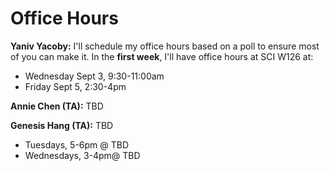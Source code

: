 # Office Hours


**Yaniv Yacoby:** I'll schedule my office hours based on a poll to ensure most of you can make it. In the **first week**, I'll have office hours at SCI W126 at:
* Wednesday Sept 3, 9:30-11:00am
* Friday Sept 5, 2:30-4pm

  
**Annie Chen (TA):** TBD

**Genesis Hang (TA):** TBD
* Tuesdays, 5-6pm @ TBD
* Wednesdays, 3-4pm@ TBD



